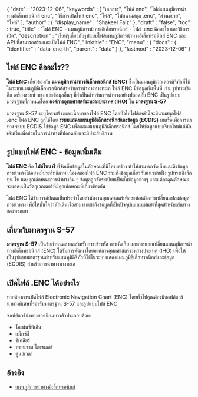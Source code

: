 {
   "date" : "2023-12-06",
   "keywords" : [
"เอกสาร",
"ไฟล์ enc",
"ไฟล์แผนภูมิการนำทางอิเล็กทรอนิกส์ enc",
"วิธีการเปิดไฟล์ enc",
"ไฟล์",
"ไฟล์นามสกุล .enc",
"ส่วนขยาย",
"ไฟล์"
],
   "author" : {
      "display_name" : "Shakeel Faiz"
},
   "draft" : "false",
   "toc" : true,
   "title" : "ไฟล์ ENC - แผนภูมิการนำทางอิเล็กทรอนิกส์ - ไฟล์ .enc คืออะไร และวิธีการเปิด",
   "description" : "เรียนรู้เกี่ยวกับรูปแบบไฟล์แผนภูมิการนำทางอิเล็กทรอนิกส์ ENC และ API ที่สามารถสร้างและเปิดไฟล์ ENC",
   "linktitle" : "ENC",
   "menu" : {
      "docs" : {
         "identifier" : "data-enc-th",
         "parent" : "data"
}
},
   "lastmod" : "2023-12-06"
}

## ไฟล์ ENC คืออะไร??

**ไฟล์ ENC** เกี่ยวข้องกับ **แผนภูมิการนำทางอิเล็กทรอนิกส์ (ENC)** ซึ่งเป็นแผนภูมิเวกเตอร์ดิจิทัลที่ใช้ในระบบแผนภูมิอิเล็กทรอนิกส์สำหรับการนำทางทางทะเล ไฟล์ ENC มีข้อมูลเชิงพื้นที่ เช่น รูปทรงเชิงลึก เครื่องช่วยนำทาง และข้อมูลอื่นๆ ที่จำเป็นสำหรับการนำทางอย่างปลอดภัย ENC เป็นรูปแบบมาตรฐานที่กำหนดโดย **องค์การอุทกศาสตร์ระหว่างประเทศ (IHO)** ใน **มาตรฐาน S-57**

มาตรฐาน S-57 ระบุโครงสร้างและเนื้อหาของไฟล์ ENC โดยทั่วไปไฟล์เหล่านี้จะมีนามสกุลไฟล์ .enc ไฟล์ ENC ถูกใช้โดย **ระบบแสดงแผนภูมิอิเล็กทรอนิกส์และข้อมูล (ECDIS)** บนเรือเพื่อการนำทาง ระบบ ECDIS ใช้ข้อมูล ENC เพื่อแสดงแผนภูมิอิเล็กทรอนิกส์ โดยให้ข้อมูลแบบเรียลไทม์แก่นักเดินเรือเพื่อช่วยในการนำทางที่ปลอดภัยและมีประสิทธิภาพ

## รูปแบบไฟล์ ENC - ข้อมูลเพิ่มเติม

**ไฟล์ ENC** คือ **ไฟล์ไบนารี** ที่จัดเก็บข้อมูลในลักษณะที่มีโครงสร้าง ทำให้สามารถจัดเก็บและดึงข้อมูลการนำทางได้อย่างมีประสิทธิภาพ เนื้อหาของไฟล์ ENC รวมถึงข้อมูลเกี่ยวกับแนวชายฝั่ง รูปทรงเชิงลึก ทุ่น ไฟ และคุณลักษณะการนำทางอื่น ๆ ข้อมูลถูกจัดระเบียบเป็นชั้นข้อมูลต่างๆ และแต่ละคุณลักษณะจะแสดงเป็นวัตถุเวกเตอร์ที่มีคุณลักษณะที่เกี่ยวข้องกัน

ไฟล์ ENC ได้รับการอัปเดตเป็นประจำโดยสำนักงานอุทกศาสตร์เพื่อสะท้อนถึงการเปลี่ยนแปลงข้อมูลการนำทาง เพื่อให้มั่นใจว่านักเดินเรือสามารถเข้าถึงข้อมูลที่เป็นปัจจุบันและแม่นยำที่สุดสำหรับเส้นทางของพวกเขา

## เกี่ยวกับมาตรฐาน S-57

**มาตรฐาน S-57** เป็นข้อกำหนดสากลสำหรับการเข้ารหัส การจัดเก็บ และการแลกเปลี่ยนแผนภูมิการนำทางอิเล็กทรอนิกส์ (ENC) ได้รับการพัฒนาโดยองค์การอุทกศาสตร์ระหว่างประเทศ (IHO) เพื่อให้เป็นรูปแบบมาตรฐานสำหรับแผนภูมิดิจิทัลที่ใช้ในระบบแสดงแผนภูมิอิเล็กทรอนิกส์และข้อมูล (ECDIS) สำหรับการนำทางทางทะเล

## เปิดไฟล์ .ENC ได้อย่างไร

หากต้องการเปิดไฟล์ Electronic Navigation Chart (ENC) โดยทั่วไปคุณต้องมีซอฟต์แวร์นำทางพิเศษที่รองรับมาตรฐาน S-57 และรูปแบบไฟล์ ENC

ซอฟต์แวร์นำทางยอดนิยมบางตัวประกอบด้วย:

- โอเพ่นซีพีเอ็น
- แม็กซ์ซี
- ซีเคลียร์
- ทรานซาส ไอเซเลอร์
- ศูนย์เวลา

## อ้างอิง
* [แผนภูมิการนำทางอิเล็กทรอนิกส์](https://en.wikipedia.org/wiki/Electronic_navigational_chart)



